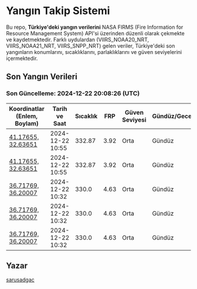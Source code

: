 # Yangın Takip Sistemi

Bu repo, **Türkiye'deki yangın verilerini** NASA FIRMS (Fire Information for Resource Management System) API'si üzerinden düzenli olarak çekmekte ve kaydetmektedir. Farklı uydulardan (VIIRS_NOAA20_NRT, VIIRS_NOAA21_NRT, VIIRS_SNPP_NRT) gelen veriler, Türkiye'deki son yangınların konumlarını, sıcaklıklarını, parlaklıklarını ve güven seviyelerini içermektedir.

## Son Yangın Verileri
### Son Güncelleme: 2024-12-22 20:08:26 (UTC)

| Koordinatlar (Enlem, Boylam) | Tarih ve Saat | Sıcaklık | FRP | Güven Seviyesi | Gündüz/Gece |
|-----------------------------|----------------|----------|-----|----------------|-------------|
| [41.17655, 32.63651](https://www.google.com/maps?q=41.17655,32.63651) | 2024-12-22 10:55 | 332.87 | 3.92 | Orta | Gündüz |
| [41.17655, 32.63651](https://www.google.com/maps?q=41.17655,32.63651) | 2024-12-22 10:55 | 332.87 | 3.92 | Orta | Gündüz |
| [36.71769, 36.20007](https://www.google.com/maps?q=36.71769,36.20007) | 2024-12-22 10:32 | 330.0 | 4.63 | Orta | Gündüz |
| [36.71769, 36.20007](https://www.google.com/maps?q=36.71769,36.20007) | 2024-12-22 10:32 | 330.0 | 4.63 | Orta | Gündüz |
| [36.71769, 36.20007](https://www.google.com/maps?q=36.71769,36.20007) | 2024-12-22 10:32 | 330.0 | 4.63 | Orta | Gündüz |

## Yazar

[sarusadgac](https://x.com/sarusadgac)
